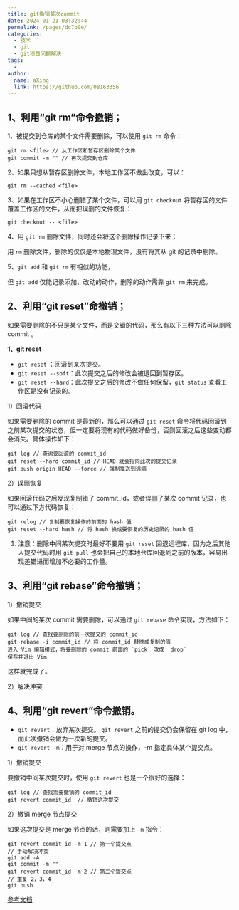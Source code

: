 ```yaml
---
title: git撤销某次commit
date: 2024-01-21 03:32:44
permalink: /pages/dc7b0e/
categories:
  - 技术
  - git
  - git项目问题解决
tags:
  - 
author: 
  name: aXing
  link: https://github.com/08163356
---
```

## 1、利用“git rm”命令撤销；

1、被提交到仓库的某个文件需要删除，可以使用 `git rm` 命令：

```
git rm <file> // 从工作区和暂存区删除某个文件
git commit -m "" // 再次提交到仓库
```

2、如果只想从暂存区删除文件，本地工作区不做出改变，可以：

```
git rm --cached <file>
```

<!-- more -->
3、如果在工作区不小心删错了某个文件，可以用 `git checkout` 将暂存区的文件覆盖工作区的文件，从而把误删的文件恢复：

```
git checkout -- <file>
```

4、用 `git rm` 删除文件，同时还会将这个删除操作记录下来；

用 `rm` 删除文件，删除的仅仅是本地物理文件，没有将其从 git 的记录中剔除。

5、`git add` 和 `git rm` 有相似的功能，

但 `git add` 仅能记录添加、改动的动作，删除的动作需靠 `git rm` 来完成。

## 2、利用“git reset”命撤销；

如果需要删除的不只是某个文件，而是交错的代码，那么有以下三种方法可以删除 commit 。

**1、git reset**

- `git reset` ：回滚到某次提交。
- `git reset --soft`：此次提交之后的修改会被退回到暂存区。
- `git reset --hard`：此次提交之后的修改不做任何保留，`git status` 查看工作区是没有记录的。

1）回滚代码

如果需要删除的 commit 是最新的，那么可以通过 `git reset` 命令将代码回滚到之前某次提交的状态，但一定要将现有的代码做好备份，否则回滚之后这些变动都会消失。具体操作如下：

```
git log // 查询要回滚的 commit_id
git reset --hard commit_id // HEAD 就会指向此次的提交记录
git push origin HEAD --force // 强制推送到远端
```

2）误删恢复

如果回滚代码之后发现复制错了 commit_id，或者误删了某次 commit 记录，也可以通过下方代码恢复：

```
git relog // 复制要恢复操作的前面的 hash 值
git reset --hard hash // 将 hash 换成要恢复的历史记录的 hash 值
```

1. 注意：删除中间某次提交时最好不要用 `git reset` 回退远程库，因为之后其他人提交代码时用 `git pull` 也会把自己的本地仓库回退到之前的版本，容易出现差错进而增加不必要的工作量。

## 3、利用“git rebase”命令撤销；

1）撤销提交

如果中间的某次 commit 需要删除，可以通过 `git rebase` 命令实现，方法如下：

```
git log // 查找要删除的前一次提交的 commit_id
git rebase -i commit_id // 将 commit_id 替换成复制的值
进入 Vim 编辑模式，将要删除的 commit 前面的 `pick` 改成 `drop`
保存并退出 Vim
```

这样就完成了。

2）解决冲突

## 4、利用“git revert”命令撤销。

- `git revert`：放弃某次提交。
  `git revert` 之前的提交仍会保留在 git log 中，而此次撤销会做为一次新的提交。
- `git revert -m`：用于对 merge 节点的操作，-m 指定具体某个提交点。

1）撤销提交

要撤销中间某次提交时，使用 `git revert` 也是一个很好的选择：

```
git log // 查找需要撤销的 commit_id
git revert commit_id  // 撤销这次提交
```

2）撤销 merge 节点提交

如果这次提交是 merge 节点的话，则需要加上 `-m` 指令：

```
git revert commit_id -m 1 // 第一个提交点
// 手动解决冲突
git add -A
git commit -m ""
git revert commit_id -m 2 // 第二个提交点
// 重复 2，3，4
git push
```



[参考文档](https://www.yisu.com/zixun/620433.html#:~:text=1%EF%BC%89%E6%92%A4%E9%94%80%E6%8F%90%E4%BA%A4%20%E5%A6%82%E6%9E%9C%E4%B8%AD%E9%97%B4%E7%9A%84%E6%9F%90%E6%AC%A1%20commit%20%E9%9C%80%E8%A6%81%E5%88%A0%E9%99%A4%EF%BC%8C%E5%8F%AF%E4%BB%A5%E9%80%9A%E8%BF%87%20git%20rebase%20%E5%91%BD%E4%BB%A4%E5%AE%9E%E7%8E%B0%EF%BC%8C%E6%96%B9%E6%B3%95%E5%A6%82%E4%B8%8B%EF%BC%9A%20git,%E7%BC%96%E8%BE%91%E6%A8%A1%E5%BC%8F%EF%BC%8C%E5%B0%86%E8%A6%81%E5%88%A0%E9%99%A4%E7%9A%84%20commit%20%E5%89%8D%E9%9D%A2%E7%9A%84%20%60pick%60%20%E6%94%B9%E6%88%90%20%60drop%60%20%E4%BF%9D%E5%AD%98%E5%B9%B6%E9%80%80%E5%87%BA%20Vim)